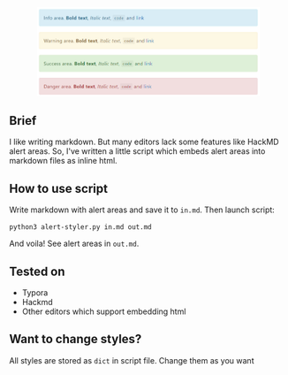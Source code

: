 <p align="center">
  <img src="/demo.jpg" width="80%"/>
</p>

## Brief

I like writing markdown. But many editors lack some features like HackMD alert areas.
So, I've written a little script which embeds alert areas into markdown files as inline html.

## How to use script

Write markdown with alert areas and save it to `in.md`. Then launch script:
```
python3 alert-styler.py in.md out.md
```

And voila!
See alert areas in `out.md`.

## Tested on

- Typora
- Hackmd
- Other editors which support embedding html

## Want to change styles?

All styles are stored as `dict` in script file. Change them as you want
